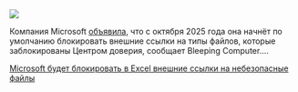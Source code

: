 <!--2025-08-03 10:34:28-->
<div class="yb">
  <div class="rss habr"><img src="https://habrastorage.org/getpro/habr/upload_files/979/57f/442/97957f44207ac3070517387edc46cd98.jpg" /><p>Компания Microsoft <a href="https://www.bleepingcomputer.com/news/microsoft/microsoft-to-disable-external-workbook-links-to-blocked-file-types/" rel="noopener noreferrer nofollow">объявила</a>, что с октября 2025 года она начнёт по умолчанию блокировать внешние ссылки на типы файлов, которые заблокированы Центром доверия, сообщает Bleeping Computer.... <p class="titl"><a href="https://habr.com/ru/news/933364/?utm_source=habrahabr&utm_medium=rss&utm_campaign=933364">Microsoft будет блокировать в Excel внешние ссылки на небезопасные файлы</a></p></div>
</div>
